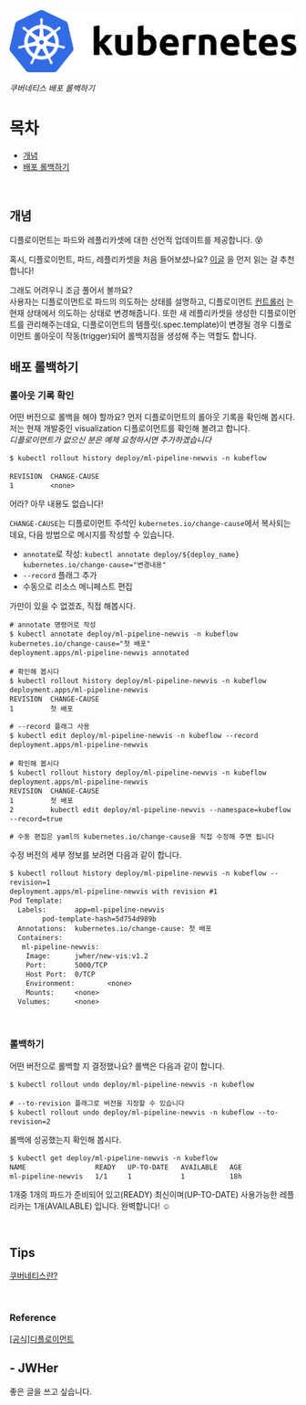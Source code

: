 
<!-- more -->

<!-- image repository: https://raw.githubusercontent.com/JWHer/jwher.github.io/master/_posts/images/ -->

![Alt](https://raw.githubusercontent.com/JWHer/jwher.github.io/master/_posts/images/kubernetes.png "kubernetes")

*쿠버네티스 배포 롤백하기*  

# 목차
* [개념](#개념)
* [배포 롤백하기](#배포-롤백하기)

<br/>

## 개념
디플로이먼트는 파드와 레플리카셋에 대한 선언적 업데이트를 제공합니다. 😵  

혹시, 디플로이먼트, 파드, 레플리카셋을 처음 들어보셨나요?
[이글][wellcometokubernetes] 을 먼저 읽는 걸 추천합니다!  

그래도 어려우니 조금 풀어서 볼까요?  
사용자는 디플로이먼트로 파드의 의도하는 상태를 설명하고, 디플로이먼트 [컨트롤러](https://kubernetes.io/ko/docs/concepts/architecture/controller/)
는 현재 상태에서 의도하는 상태로 변경해줍니다.
또한 새 레플리카셋을 생성한 디플로이먼트를 관리해주는데요,
디플로이먼트의 템플릿(.spec.template)이 변경될 경우 디플로이먼트 롤아웃이 작동(trigger)되어
롤백지점을 생성해 주는 역할도 합니다.
<br/>

## 배포 롤백하기

### 롤아웃 기록 확인

어떤 버전으로 롤백을 해야 할까요?
먼저 디플로이먼트의 롤아웃 기록을 확인해 봅시다.  
저는 현재 개발중인 visualization 디플로이먼트를 확인해 볼려고 합니다.  
*디플로이먼트가 없으신 분은 예제 요청하시면 추가하겠습니다*  
```shell
$ kubectl rollout history deploy/ml-pipeline-newvis -n kubeflow

REVISION  CHANGE-CAUSE
1         <none>
```

어라? 아무 내용도 없습니다!  

```CHANGE-CAUSE```는 디플로이먼트 주석인 ```kubernetes.io/change-cause```에서
복사되는데요, 다음 방법으로 메시지를 작성할 수 있습니다.
* ```annotate```로 작성: ```kubectl annotate deploy/${deploy_name} kubernetes.io/change-cause="변경내용"```
* ```--record``` 플래그 추가
* 수동으로 리소스 메니페스트 편집

가만이 있을 수 없겠죠, 직접 해봅시다.
```shell
# annotate 명령어로 작성
$ kubectl annotate deploy/ml-pipeline-newvis -n kubeflow kubernetes.io/change-cause="첫 배포"
deployment.apps/ml-pipeline-newvis annotated

# 확인해 봅시다
$ kubectl rollout history deploy/ml-pipeline-newvis -n kubeflow  deployment.apps/ml-pipeline-newvis
REVISION  CHANGE-CAUSE
1         첫 배포
```
  
  
```shell
# --record 플래그 사용
$ kubectl edit deploy/ml-pipeline-newvis -n kubeflow --record
deployment.apps/ml-pipeline-newvis

# 확인해 봅시다
$ kubectl rollout history deploy/ml-pipeline-newvis -n kubeflow  deployment.apps/ml-pipeline-newvis
REVISION  CHANGE-CAUSE
1         첫 배포
2         kubectl edit deploy/ml-pipeline-newvis --namespace=kubeflow --record=true
```
  
  
```shell
# 수동 편집은 yaml의 kubernetes.io/change-cause을 직접 수정해 주면 됩니다
```
  
  
수정 버전의 세부 정보를 보려면 다음과 같이 합니다.
```shell
$ kubectl rollout history deploy/ml-pipeline-newvis -n kubeflow --revision=1
deployment.apps/ml-pipeline-newvis with revision #1
Pod Template:
  Labels:       app=ml-pipeline-newvis
        pod-template-hash=5d754d989b
  Annotations:  kubernetes.io/change-cause: 첫 배포
  Containers:
   ml-pipeline-newvis:
    Image:      jwher/new-vis:v1.2
    Port:       5000/TCP
    Host Port:  0/TCP
    Environment:        <none>
    Mounts:     <none>
  Volumes:      <none>
```
<br/>

### 롤백하기

어떤 버전으로 롤백할 지 결정했나요? 롤백은 다음과 같이 합니다.
```shell
$ kubectl rollout undo deploy/ml-pipeline-newvis -n kubeflow

# --to-revision 플래그로 버전을 지정할 수 있습니다
$ kubectl rollout undo deploy/ml-pipeline-newvis -n kubeflow --to-revision=2
```
  
  
롤백에 성공했는지 확인해 봅시다.
```shell
$ kubectl get deploy/ml-pipeline-newvis -n kubeflow
NAME                 READY   UP-TO-DATE   AVAILABLE   AGE
ml-pipeline-newvis   1/1     1            1           18h
```
1개중 1개의 파드가 준비되어 있고(READY) 최신이며(UP-TO-DATE)
사용가능한 레플리카는 1개(AVAILABLE) 입니다.
완벽합니다! :relaxed:

<br/>

## Tips

[쿠버네티스란?](wellcometokubernetes)

<br/>

### Reference  

[[공식]디플로이먼트](https://kubernetes.io/ko/docs/concepts/workloads/controllers/deployment/)

[wellcometokubernetes]: https://jwher.github.io/2021-04-12-welcome-to-kubernetes/  

## - JWHer  
좋은 글을 쓰고 싶습니다.

<!-- update log -->
<!--
본문에 추가할 내용을 적는다.
-->
